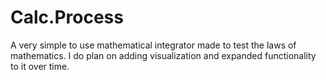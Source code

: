 Calc.Process
============

A very simple to use mathematical integrator made to test the laws of mathematics. I do plan on adding visualization and expanded functionality to it over time.